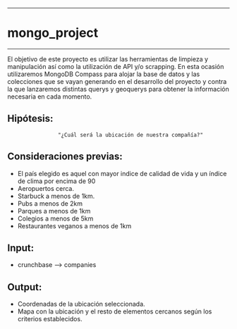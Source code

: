 ------------------------------
# mongo_project 
------------------------------

El objetivo de este proyecto es utilizar las herramientas de limpieza y manipulación así como la utilización de API y/o scrapping. En esta ocasión utilizaremos MongoDB Compass para alojar la base de datos y las colecciones que se vayan generando en el desarrollo del proyecto y contra la que lanzaremos distintas querys y geoquerys para obtener la información necesaria en cada momento. 


## Hipótesis:

                    "¿Cuál será la ubicación de nuestra compañía?"

## Consideraciones previas:
- El país elegido es aquel con mayor indice de calidad de vida y un índice de clima por encima de 90
- Aeropuertos cerca.
- Starbuck a menos de 1km.
- Pubs a menos de 2km
- Parques a menos de 1km
- Colegios a menos de 5km
- Restaurantes veganos a menos de 1km

## Input:
- crunchbase --> companies

## Output:
- Coordenadas de la ubicación seleccionada.
- Mapa con la ubicación y el resto de elementos cercanos según los criterios establecidos.



